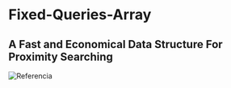 # Fixed-Queries-Array
## A Fast and Economical Data Structure For Proximity  Searching
![Referencia](https://imgur.com/a/fE9pKK5)

